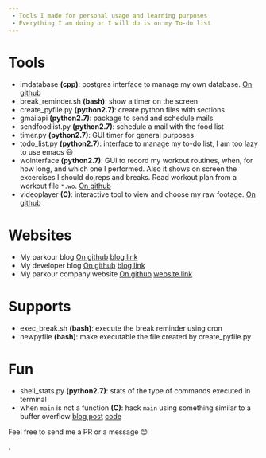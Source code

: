 ```yaml
---
 - Tools I made for personal usage and learning purposes
 - Everything I am doing or I will do is on my To-do list
---
```

# Tools
* imdatabase **(cpp)**: postgres interface to manage my own database. [On github](https://github.com/daleonpz/imdatabase)
* break_reminder.sh **(bash)**: show a timer on the screen 
* create_pyfile.py **(python2.7)**: create python files with sections
* gmailapi **(python2.7)**: package to send and schedule mails
* sendfoodlist.py **(python2.7)**: schedule a mail with the food list
* timer.py **(python2.7)**: GUI timer for general purposes
* todo_list.py **(python2.7)**: interface to manage my to-do list, I am too lazy to use emacs :smiley:
* wointerface **(python2.7)**: GUI to record my workout routines, when, for how long, and which one I performed. Also it shows on screen the excercises I should do,reps and breaks. Read workout plan from a workout file `*.wo`. [On github](https://github.com/daleonpz/workout-manager)
* videoplayer **(C)**: interactive tool to view and choose my raw footage. [On github](https://github.com/daleonpz/dnl_tools/tree/master/tools/C/videoplayer)

# Websites
* My parkour blog [On github](https://github.com/daleonpz/daleonpz.github.io) [blog link](https://myparkourjournal.com/) 
* My developer blog [On github](https://github.com/daleonpz/blog) [blog link](https://daleonpz.com)
* My parkour company website [On github](https://github.com/innermovement/innermovement.github.io) [website link](https://innermovementproject.com/)

# Supports 
* exec_break.sh **(bash)**: execute the break reminder using cron
* newpyfile **(bash)**: make executable the file created by create_pyfile.py

# Fun
* shell_stats.py **(python2.7)**: stats of the type of commands executed in terminal
* when `main` is not a function **(C)**: hack `main` using something similar to a buffer overflow [blog post](https://daleonpz.com/blog/hack-main) [code](https://github.com/daleonpz/blog/tree/master/_code/posts/hack-main)

Feel free to send me a PR or a message :blush:


.

